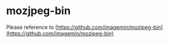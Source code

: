 # mozjpeg-bin

Please reference to [https://github.com/imagemin/mozjpeg-bin](https://github.com/imagemin/mozjpeg-bin)